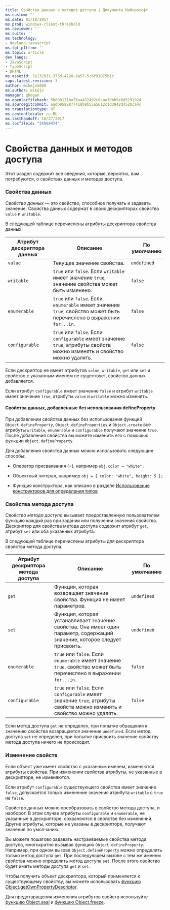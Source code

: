 ```yaml
---
title: Свойства данных и методов доступа | Документы Майкрософт
ms.custom: ''
ms.date: 01/18/2017
ms.prod: windows-client-threshold
ms.reviewer: ''
ms.suite: ''
ms.technology:
- devlang-javascript
ms.tgt_pltfrm: ''
ms.topic: article
dev_langs:
- JavaScript
- TypeScript
- DHTML
ms.assetid: 7e132831-375d-4728-9a57-5c6f91075b1c
caps.latest.revision: 3
author: mikejo5000
ms.author: mikejo
manager: ghogen
ms.openlocfilehash: 5b800131ba76aa432492c0caefdbb9e8d5291924
ms.sourcegitcommit: aadb9588877418b8b55a5612c1d3842d4520ca4c
ms.translationtype: HT
ms.contentlocale: ru-RU
ms.lasthandoff: 10/27/2017
ms.locfileid: "24569474"
---
```

# <a name="data-properties-and-accessor-properties"></a>Свойства данных и методов доступа
Этот раздел содержит все сведения, которые, вероятно, вам потребуются, о свойствах данных и методах доступа.  
  
### <a name="data-properties"></a>Свойства данных  
 *Свойство данных* — это свойство, способное получать и задавать значение. Свойства данных содержат в своих дескрипторах свойства `value` и `writable`.  
  
 В следующей таблице перечислены атрибуты дескриптора свойства данных.  
  
|Атрибут дескриптора данных|Описание|По умолчанию|  
|-------------------------------|-----------------|-------------|  
|`value`|Текущее значение свойства.|`undefined`|  
|`writable`|`true` или `false`. Если `writable` имеет значение `true`, значение свойства может быть изменено.|`false`|  
|`enumerable`|`true` или `false`. Если `enumerable` имеет значение `true`, свойство может быть перечислено в выражении `for...in`.|`false`|  
|`configurable`|`true` или `false`. Если `configurable` имеет значение `true`, атрибуты свойств можно изменять и свойство можно удалять.|`false`|  
  
 Если дескриптор не имеет атрибутов `value`, `writable`, `get` или `set` и свойство с указанным именем не существует, свойство данных добавляется.  
  
 Если атрибут `configurable` имеет значение `false` и атрибут `writable` имеет значение `true`, атрибуты `value` и `writable` можно изменять.  
  
#### <a name="data-properties-added-without-using-defineproperty"></a>Свойства данных, добавленные без использования defineProperty  
 При добавлении свойства данных без использования функций `Object.defineProperty`, `Object.defineProperties` и `Object.create` все атрибуты `writable`, `enumerable` и `configurable` получают значение `true`. После добавления свойства вы можете изменить его с помощью функции `Object.defineProperty`.  
  
 Для добавления свойства данных можно использовать следующие способы:  
  
-   Оператор присваивания (=), например `obj.color = "white";`  
  
-   Объектный литерал, например `obj = { color: "white", height: 5 };`  
  
-   Функция конструктора, как описано в разделе [Использование конструкторов для определения типов](../../javascript/advanced/using-constructors-to-define-types.md)  
  
### <a name="accessor-properties"></a>Свойства метода доступа  
 *Свойство метода доступа* вызывает предоставленную пользователем функцию каждый раз при задании или получении значения свойства. Дескриптор для свойства метода доступа содержит атрибут `get`, атрибут `set` или оба указанных атрибута.  
  
 В следующей таблице перечислены атрибуты для дескриптора свойства метода доступа.  
  
|Атрибут дескриптора метода доступа|Описание|По умолчанию|  
|-----------------------------------|-----------------|-------------|  
|`get`|Функция, которая возвращает значение свойства. Функция не имеет параметров.|`undefined`|  
|`set`|Функция, которая устанавливает значение свойства. Она имеет один параметр, содержащий значение, которое следует присвоить.|`undefined`|  
|`enumerable`|`true` или `false`. Если `enumerable` имеет значение `true`, свойство может быть перечислено в выражении `for...in`.|`false`|  
|`configurable`|`true` или `false`. Если `configurable` имеет значение `true`, атрибуты свойств можно изменять и свойство можно удалять.|`false`|  
  
 Если метод доступа `get` не определен, при попытке обращения к значению свойства возвращается значение `undefined`. Если метод доступа `set` не определен, при попытке присвоить значение свойству метода доступа ничего не происходит.  
  
### <a name="property-modifications"></a>Изменение свойств  
 Если объект уже имеет свойство с указанным именем, изменяются атрибуты свойства. При изменении свойства атрибуты, не указанные в дескрипторе, не изменяются.  
  
 Если атрибут `configurable` существующего свойства имеет значение `false`, допускается только изменение значения атрибута `writable` с `true` на `false`.  
  
 Свойство данных можно преобразовать в свойство метода доступа, и наоборот. В этом случае атрибуты `configurable` и `enumerable`, не указанные в дескрипторе, сохраняются в свойстве без изменений. Другие атрибуты, которые не указаны в дескрипторе, получают значения по умолчанию.  
  
 Вы можете пошагово задавать настраиваемые свойства метода доступа, многократно вызывая функцию `Object.defineProperty`. Например, при одном вызове `Object.defineProperty` можно определить только метод доступа `get`. При последующем вызове с тем же именем свойства можно определить метод доступа `set`. После этого свойство будет иметь методы доступа `get` и `set`.  
  
 Чтобы получить объект дескриптора, который применяется к существующему свойству, вы можете использовать [функцию Object.getOwnPropertyDescriptor](../../javascript/reference/object-getownpropertydescriptor-function-javascript.md).  
  
 Для предотвращения изменения атрибутов свойств используйте [функцию Object.seal](../../javascript/reference/object-seal-function-javascript.md) и [функцию Object.freeze](../../javascript/reference/object-freeze-function-javascript.md).